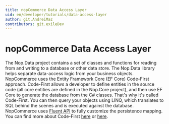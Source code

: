 ```yaml
---
title: nopCommerce Data Access Layer
uid: en/developer/tutorials/data-access-layer
author: git.AndreiMaz
contributors: git.exileDev
---
```

# nopCommerce Data Access Layer

The Nop.Data project contains a set of classes and functions for reading from and writing to a database or other data store. The Nop.Data library helps separate data-access logic from your business objects. NopCommerce uses the Entity Framework Core (EF Core) Code-First approach. Code-First allows a developer to define entities in the source code (all core entities are defined in the Nop.Core project), and then use EF Core to generate the database from the C# classes. That's why it's called Code-First. You can then query your objects using LINQ, which translates to SQL behind the scenes and is executed against the database. NopCommerce uses [Fluent API](https://www.entityframeworktutorial.net/efcore/fluent-api-in-entity-framework-core.aspx) to fully customize the persistence mapping. You can find more about Code-First [here](https://weblogs.asp.net/senthil/code-first-ef-core) or [here](https://neelbhatt.com/2018/01/14/code-first-migration-in-net-core2-0-crud-operations/).
